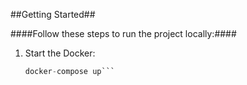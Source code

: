 ##Getting Started##

####Follow these steps to run the project locally:####

1. Start the Docker:
   ```python
   docker-compose up```


